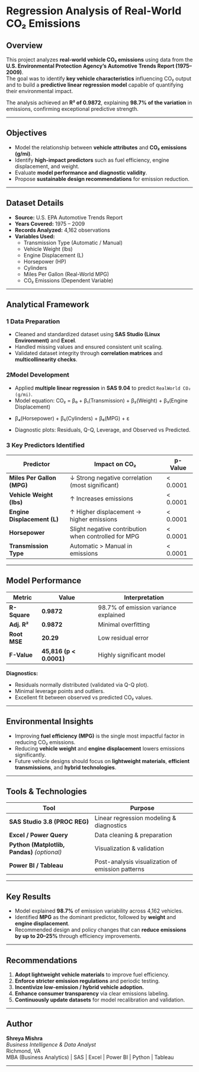 #  **Regression Analysis of Real-World CO₂ Emissions**

##  **Overview**
This project analyzes **real-world vehicle CO₂ emissions** using data from the **U.S. Environmental Protection Agency’s Automotive Trends Report (1975–2009)**.  
The goal was to identify **key vehicle characteristics** influencing CO₂ output and to build a **predictive linear regression model** capable of quantifying their environmental impact.

The analysis achieved an **R² of 0.9872**, explaining **98.7% of the variation** in emissions, confirming exceptional predictive strength.

---

##  **Objectives**
- Model the relationship between **vehicle attributes** and **CO₂ emissions (g/mi)**.  
- Identify **high-impact predictors** such as fuel efficiency, engine displacement, and weight.  
- Evaluate **model performance and diagnostic validity**.  
- Propose **sustainable design recommendations** for emission reduction.

---

##  **Dataset Details**
- **Source:** U.S. EPA Automotive Trends Report  
- **Years Covered:** 1975 – 2009  
- **Records Analyzed:** 4,162 observations  
- **Variables Used:**  
  - Transmission Type (Automatic / Manual)  
  - Vehicle Weight (lbs)  
  - Engine Displacement (L)  
  - Horsepower (HP)  
  - Cylinders  
  - Miles Per Gallon (Real-World MPG)  
  - CO₂ Emissions (Dependent Variable)

---

##  **Analytical Framework**

### **1️ Data Preparation**
- Cleaned and standardized dataset using **SAS Studio (Linux Environment)** and **Excel**.  
- Handled missing values and ensured consistent unit scaling.  
- Validated dataset integrity through **correlation matrices** and **multicollinearity checks**.

### **2️Model Development**
- Applied **multiple linear regression** in **SAS 9.04** to predict `RealWorld CO₂ (g/mi)`.  
- Model equation:
CO₂ = β₀ + β₁(Transmission) + β₂(Weight) + β₃(Engine Displacement)
+ β₄(Horsepower) + β₅(Cylinders) + β₆(MPG) + ε

- Diagnostic plots: Residuals, Q-Q, Leverage, and Observed vs Predicted.  

### **3️ Key Predictors Identified**
| Predictor | Impact on CO₂ | p-Value |
|------------|---------------|---------|
| **Miles Per Gallon (MPG)** | ↓ Strong negative correlation (most significant) | < 0.0001 |
| **Vehicle Weight (lbs)** | ↑ Increases emissions | < 0.0001 |
| **Engine Displacement (L)** | ↑ Higher displacement → higher emissions | < 0.0001 |
| **Horsepower** | Slight negative contribution when controlled for MPG | < 0.0001 |
| **Transmission Type** | Automatic > Manual in emissions | < 0.0001 |

---

##  **Model Performance**
| Metric | Value | Interpretation |
|---------|--------|----------------|
| **R-Square** | **0.9872** | 98.7% of emission variance explained |
| **Adj. R²** | **0.9872** | Minimal overfitting |
| **Root MSE** | **20.29** | Low residual error |
| **F-Value** | **45,816 (p < 0.0001)** | Highly significant model |

 **Diagnostics:**  
- Residuals normally distributed (validated via Q-Q plot).  
- Minimal leverage points and outliers.  
- Excellent fit between observed vs predicted CO₂ values.

---

##  **Environmental Insights**
- Improving **fuel efficiency (MPG)** is the single most impactful factor in reducing CO₂ emissions.  
- Reducing **vehicle weight** and **engine displacement** lowers emissions significantly.  
- Future vehicle designs should focus on **lightweight materials**, **efficient transmissions**, and **hybrid technologies**.

---

##  **Tools & Technologies**

| Tool | Purpose |
|------|----------|
| **SAS Studio 3.8 (PROC REG)** | Linear regression modeling & diagnostics |
| **Excel / Power Query** | Data cleaning & preparation |
| **Python (Matplotlib, Pandas)** *(optional)* | Visualization & validation |
| **Power BI / Tableau** | Post-analysis visualization of emission patterns |

---

##  **Key Results**
- Model explained **98.7%** of emission variability across 4,162 vehicles.  
- Identified **MPG** as the dominant predictor, followed by **weight** and **engine displacement**.  
- Recommended design and policy changes that can **reduce emissions by up to 20–25%** through efficiency improvements.  

---

##  **Recommendations**
1. **Adopt lightweight vehicle materials** to improve fuel efficiency.  
2. **Enforce stricter emission regulations** and periodic testing.  
3. **Incentivize low-emission / hybrid vehicle adoption.**  
4. **Enhance consumer transparency** via clear emissions labeling.  
5. **Continuously update datasets** for model recalibration and validation.

---

##  **Author**
**Shreya Mishra**  
*Business Intelligence & Data Analyst*  
Richmond, VA  
MBA (Business Analytics) | SAS | Excel | Power BI | Python | Tableau 

---

